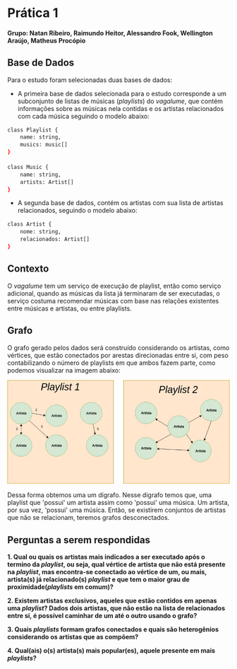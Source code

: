 # Prática 1 

#### Grupo: Natan Ribeiro, Raimundo Heitor, Alessandro Fook, Wellington Araújo, Matheus Procópio


## Base de Dados

Para o estudo foram selecionadas duas bases de dados:

- A primeira base de dados selecionada para o estudo corresponde a um subconjunto de listas de músicas (*playlists*) do *vagalume*, que contém informações sobre as músicas nela contidas e os artistas relacionados com cada música seguindo o modelo abaixo:

```bash
class Playlist {
    name: string,
    musics: music[]
}

class Music {
    name: string,
    artists: Artist[]
}
```

- A segunda base de dados, contém os artistas com sua lista de artistas relacionados, seguindo o modelo abaixo:

```bash
class Artist {
    nome: string,
    relacionados: Artist[]
}
```
## Contexto

O *vagalume* tem um serviço de execução de playlist, então como serviço adicional, quando as músicas da lista já terminaram de ser executadas, o serviço costuma recomendar músicas com base nas relações existentes entre músicas e artistas, ou entre playlists.

## Grafo

O grafo gerado pelos dados será construído considerando os artistas, como vértices, que estão conectados por arestas direcionadas entre si, com peso contabilizando o número de playlists em que ambos fazem parte, como podemos visualizar na imagem abaixo:

![](../imgs/graph.jpg)

Dessa forma obtemos uma um dígrafo. Nesse digrafo temos que, uma playlist que 'possui' um artista assim como 'possui' uma música. Um artista, por sua vez, 'possui' uma música. Então, se existirem conjuntos de artistas que não se relacionam, teremos grafos desconectados.

## Perguntas a serem respondidas

**1. Qual ou quais os artistas mais indicados a ser executado após o termino da *playlist*, ou seja, qual vértice de artista que não está presente na *playlist*, mas encontra-se conectado ao vértice de um, ou mais, artista(s) já relacionado(s) *playlist* e que tem o maior grau de proximidade(*playlists* em comum)?**
 
**2. Existem artistas exclusivos, aqueles que estão contidos em apenas uma *playlist*? Dados dois artistas, que não estão na lista de relacionados entre si, é possível caminhar de um até o outro usando o grafo?**

**3. Quais *playlists* formam grafos conectados e quais são heterogênios considerando os artistas que as compõem?**

**4. Qual(ais) o(s) artista(s) mais popular(es), aquele presente em mais *playlists*?**
